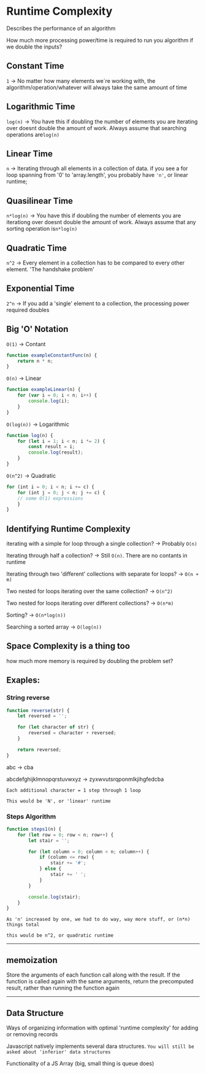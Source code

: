 # Runtime Complexity

Describes the performance of an algorithm

How much more processing power/time is required to run you algorithm if we double the inputs?

## Constant Time

`1` -> No matter how many elements we`re working with, the algorithm/operation/whatever will always take the same amount of time

## Logarithmic Time

`log(n)` -> You have this if doubling the number of elements you are iterating over doesnt double the amount of work. Always assume that searching operations are`log(n)`

## Linear Time

`n` -> Iterating through all elements in a collection of data. if you see a for loop spanning from '0' to 'array.length', you probably have `'n'`, or linear runtime;

## Quasilinear Time

`n*log(n)` -> You have this if doubling the number of elements you are iterationg over doesnt double the amount of work. Always assume that any sorting operation is`n*log(n)`

## Quadratic Time

`n^2` -> Every element in a collection has to be compared to every other element. 'The handshake problem'

## Exponential Time

`2^n` -> If you add a 'single' element to a collection, the processing power required doubles

## Big 'O' Notation

`O(1)` -> Contant

```js
function exampleConstantFunc(n) {
    return n * n;
}
```

`O(n)` -> Linear

```js
function exampleLinear(n) {
    for (var i = 0; i < n; i++) {
        console.log(i);
    }
}
```

`O(log(n))` -> Logarithmic

```js
function log(n) {
    for (let i = 1; i < n; i *= 2) {
        const result = i;
        console.log(result);
    }
}
```

`O(n^2)` -> Quadratic

```js
for (int i = 0; i < n; i += c) {
    for (int j = 0; j < n; j += c) {
    // some O(1) expressions
    }
}
```

## Identifying Runtime Complexity

iterating with a simple for loop through a single collection? -> Probably `O(n)`

Iterating through half a collection? -> Still `O(n)`. There are no contants in runtime

Iterating through two 'different' collections with separate for loops? -> `O(n + m)`

Two nested for loops iterating over the same collection? -> `O(n^2)`

Two nested for loops iterating over different collections? -> `O(n*m)`

Sorting? -> `O(n*log(n))`

Searching a sorted array -> `O(log(n))`

## Space Complexity is a thing too

how much more memory is required by doubling the problem set?

## Exaples:

### String reverse

```js
function reverse(str) {
    let reversed = '';

    for (let character of str) {
        reversed = character + reversed;
    }

    return reversed;
}
```

abc -> cba

abcdefghijklmnopqrstuvwxyz -> zyxwvutsrqponmlkjihgfedcba

`Each additional character = 1 step through 1 loop`

`This would be 'N', or 'linear' runtime`

### Steps Algorithm

```js
function steps1(n) {
    for (let row = 0; row < n; row++) {
        let stair = '';

        for (let column = 0; column < n; column++) {
            if (column <= row) {
                stair += '#';
            } else {
                stair += ' ';
            }
        }

        console.log(stair);
    }
}
```

`As 'n' increased by one, we had to do way, way more stuff, or (n*n) things total`

`this would be n^2, or quadratic runtime`

---

## memoization

Store the arguments of each function call along with the result. If the function is called again with the same arguments, return the precomputed result, rather than running the function again

---

## Data Structure

Ways of organizing information with optimal 'runtime complexity' for adding or removing records

Javascript natively implements several dara structures. `You will still be asked about 'inferior' data structures`

Functionality of a JS Array (big, small thing is queue does)
